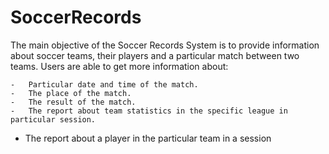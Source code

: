# SoccerRecords

  The main objective of the Soccer Records System is to provide information about soccer teams, their players and a particular match between two teams. Users are able to get more information about:

    -	Particular date and time of the match.
    -	The place of the match.
    -	The result of the match.
    -	The report about team statistics in the specific league in particular session.
  -	The report about a player in the particular team in a session 

